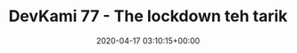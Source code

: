 ---
title: "DevKami 77 - The lockdown teh tarik"
date: 2020-04-17 03:10:15+00:00
youtubeid: "vI_d-cdFJr4"
---
